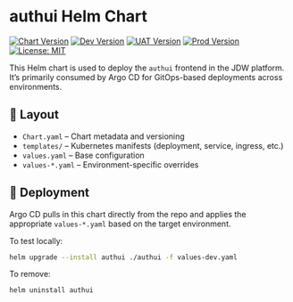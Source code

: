 # authui Helm Chart

[![Chart Version](https://img.shields.io/badge/dynamic/yaml?url=https%3A%2F%2Fraw.githubusercontent.com%2Fjdwillmsen%2Fjdw-apps%2Frefs%2Fheads%2Fmain%2Fcharts%2Fauthui%2FChart.yaml&query=%24.appVersion&prefix=v&label=Chart)](https://github.com/jdwillmsen/jdw-apps/blob/main/charts/authui/Chart.yaml)
[![Dev Version](https://img.shields.io/badge/dynamic/yaml?url=https%3A%2F%2Fraw.githubusercontent.com%2Fjdwillmsen%2Fjdw-apps%2Frefs%2Fheads%2Fmain%2Fcharts%2Fauthui%2FChart.yaml&query=%24.appVersion&prefix=v&label=Dev)](https://github.com/jdwillmsen/jdw-apps/blob/main/charts/authui/values-dev.yaml)
[![UAT Version](https://img.shields.io/badge/dynamic/yaml?url=https%3A%2F%2Fraw.githubusercontent.com%2Fjdwillmsen%2Fjdw-apps%2Frefs%2Fheads%2Fmain%2Fcharts%2Fauthui%2FChart.yaml&query=%24.appVersion&prefix=v&label=UAT)](https://github.com/jdwillmsen/jdw-apps/blob/main/charts/authui/values-uat.yaml)
[![Prod Version](https://img.shields.io/badge/dynamic/yaml?url=https%3A%2F%2Fraw.githubusercontent.com%2Fjdwillmsen%2Fjdw-apps%2Frefs%2Fheads%2Fmain%2Fcharts%2Fauthui%2Fvalues-prd.yaml&query=%24.image.tag&prefix=v&label=Prod)](https://github.com/jdwillmsen/jdw-apps/blob/main/charts/authui/values-prd.yaml)
[![License: MIT](https://img.shields.io/badge/License-MIT-yellow.svg)](https://opensource.org/licenses/MIT)

This Helm chart is used to deploy the `authui` frontend in the JDW platform. It’s primarily consumed by Argo CD for
GitOps-based deployments across environments.

## 📁 Layout

- `Chart.yaml` – Chart metadata and versioning
- `templates/` – Kubernetes manifests (deployment, service, ingress, etc.)
- `values.yaml` – Base configuration
- `values-*.yaml` – Environment-specific overrides

## 🚀 Deployment

Argo CD pulls in this chart directly from the repo and applies the appropriate `values-*.yaml` based on the target
environment.

To test locally:

```bash
helm upgrade --install authui ./authui -f values-dev.yaml
```

To remove:

```bash
helm uninstall authui
```
